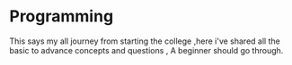 # Programming
This says my all journey from starting the college ,here i've shared all the basic to advance concepts and questions , A beginner should go through.
